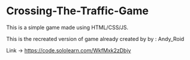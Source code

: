 # Crossing-The-Traffic-Game
This is a simple game made using HTML/CSS/JS.

This is the recreated version of game already created by by : Andy_Roid

Link -> https://code.sololearn.com/WkfMxk2zDbjy
